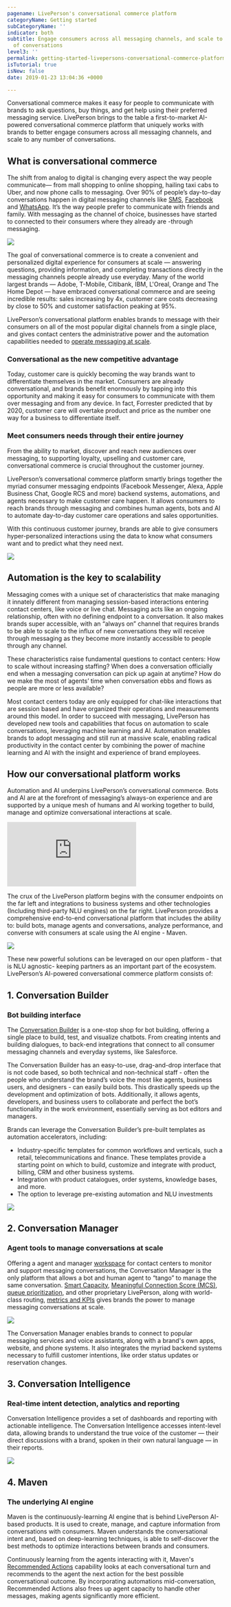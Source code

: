 ```yaml
---
pagename: LivePerson's conversational commerce platform
categoryName: Getting started
subCategoryName: ''
indicator: both
subtitle: Engage consumers across all messaging channels, and scale to any number
  of conversations
level3: ''
permalink: getting-started-livepersons-conversational-commerce-platform.html
isTutorial: true
isNew: false
date: 2019-01-23 13:04:36 +0000

---
```

Conversational commerce makes it easy for people to communicate with brands to ask questions, buy things, and get help using their preferred messaging service. LivePerson brings to the table a first-to-market AI-powered conversational commerce platform that uniquely works with brands to better engage consumers across all messaging channels, and scale to any number of conversations.

## What is conversational commerce

The shift from analog to digital is changing every aspect the way people communicate— from mall shopping to online shopping, hailing taxi cabs to Uber, and now phone calls to messaging. Over 90% of people’s day-to-day conversations happen in digital messaging channels like [SMS](/messaging-channels-sms-sms-connector.html), [Facebook](/messaging-channels-facebook-messenger.html) and [WhatsApp](messaging-channels-whatsapp-business.html). It’s the way people prefer to communicate with friends and family. With messaging as the channel of choice, businesses have started to connected to their consumers where they already are -through messaging.

![](/img/lp-cc-1-1.gif)

The goal of conversational commerce is to create a convenient and personalized digital experience for consumers at scale — answering questions, providing information, and completing transactions directly in the messaging channels people already use everyday. Many of the world largest brands — Adobe, T-Mobile, Citibank, IBM, L'Oreal, Orange and The Home Depot — have embraced conversational commerce and are seeing incredible results: sales increasing by 4x, customer care costs decreasing by close to 50% and customer satisfaction peaking at 95%.

LivePerson’s conversational platform enables brands to message with their consumers on all of the most popular digital channels from a single place, and gives contact centers the administrative power and the automation capabilities needed to [operate messaging at scale](contact-center-management-messaging-operations-managing-a-contact-center-that-messages.html).

### Conversational as the new competitive advantage

Today, customer care is quickly becoming the way brands want to differentiate themselves in the market. Consumers are already conversational, and brands benefit enormously by tapping into this opportunity and making it easy for consumers to communicate with them over messaging and from any device. In fact, Forrester predicted that by 2020, customer care will overtake product and price as the number one way for a business to differentiate itself.

### Meet consumers needs through their entire journey

From the ability to market, discover and reach new audiences over messaging, to supporting loyalty, upselling and customer care, conversational commerce is crucial throughout the customer journey.

LivePerson’s conversational commerce platform smartly brings together the myriad consumer messaging endpoints (Facebook Messenger, Alexa, Apple Business Chat, Google RCS and more) backend systems, automations, and agents necessary to make customer care happen.  It allows consumers to reach brands through messaging and combines human agents, bots and AI to automate day-to-day customer care operations and sales opportunities.

With this continuous customer journey, brands are able to give consumers hyper-personalized interactions using the data to know what consumers want and to predict what they need next.

![](/img/lp-cc-2b-1.png)

## Automation is the key to scalability

Messaging comes with a unique set of characteristics that make managing it innately different from managing session-based interactions entering contact centers, like voice or live chat. Messaging acts like an ongoing relationship, often with no defining endpoint to a conversation. It also makes brands super accessible, with an “always on” channel that requires brands to be able to scale to the influx of new conversations they will receive through messaging as they become more instantly accessible to people through any channel.

These characteristics raise fundamental questions to contact centers: How to scale without increasing staffing? When does a conversation officially end when a messaging conversation can pick up again at anytime? How do we make the most of agents’ time when conversation ebbs and flows as people are more or less available?

Most contact centers today are only equipped for chat-like interactions that are session based and have organized their operations and measurements around this model. In order to succeed with messaging, LivePerson has developed new tools and capabilities that focus on automation to scale conversations, leveraging machine learning and AI. Automation enables brands to  adopt messaging and still run at massive scale, enabling radical productivity in the contact center by combining the power of machine learning and AI with the insight and experience of brand employees.

## How our conversational platform works

Automation and AI underpins LivePerson’s conversational commerce. Bots and AI are at the forefront of messaging’s always-on experience and are supported by a unique mesh of humans and AI working together to build, manage and optimize conversational interactions at scale.

<iframe style="max-width: 750px;" src="https://player.vimeo.com/video/312966468" frameborder="0" webkitallowfullscreen mozallowfullscreen allowfullscreen></iframe>

The crux of the LivePerson platform begins with the consumer endpoints on the far left and integrations to business systems and other technologies (Including third-party NLU engines) on the far right. LivePerson provides a comprehensive end-to-end conversational platform that includes the ability to: build bots, manage agents and conversations, analyze performance, and converse with consumers at scale using the AI engine - Maven.

![](/img/lp-cc-4b-1.png)

These new powerful solutions can be leveraged on our open platform - that is NLU agnostic- keeping partners as an important part of the ecosystem. LivePerson’s AI-powered conversational commerce platform consists of:

## 1. Conversation Builder

### Bot building interface

The [Conversation Builder](/ai-bots-automation-conversation-builder-conversation-builder-overview.html) is a one-stop shop for bot building, offering a single place to build, test, and visualize  chatbots. From creating intents and building dialogues, to back-end integrations that connect to all consumer messaging channels and everyday systems, like Salesforce.

The Conversation Builder has an easy-to-use, drag-and-drop interface that is not code based, so both technical and non-technical staff - often the people who understand the brand’s voice the most like agents, business users, and designers - can easily build bots. This drastically speeds up the development and optimization of bots. Additionally, it allows agents, developers, and business users to collaborate and perfect the bot’s functionality in the work environment, essentially serving as bot editors and managers.

Brands can leverage the Conversation Builder’s pre-built templates as automation accelerators, including:

* Industry-specific templates for common workflows and verticals, such a retail, telecommunications and finance. These templates provide a starting point on which to build, customize and integrate with product, billing, CRM and other business systems.
* Integration with product catalogues, order systems, knowledge bases, and more.
* The option to leverage pre-existing automation and NLU investments

![](/img/conversational-commerce-conversation-builder-b.png)

## 2. Conversation Manager

### Agent tools to manage conversations at scale

Offering a agent and manager [workspace](agent-manager-workspace-agent-tools-for-messaging-workspace-basics.html) for contact centers to monitor and support messaging conversations, the Conversation Manager is the only platform that allows a bot and human agent to “tango” to manage the same conversation. [Smart Capacity](contact-center-management-messaging-operations-smart-capacity-overview.html), [Meaningful Connection Score (MCS)](data-reporting-meaningful-connection-score-(mcs)-meaningful-connection-score-(mcs)-overview.html), [queue prioritization](contact-center-management-messaging-operations-queue-management-queue-prioritization-overview.html), and other proprietary LivePerson, along with world-class routing, [metrics and KPIs](contact-center-management-messaging-operations-benchmarks-to-measure-messaging-success.html) gives brands the power to manage messaging conversations at scale.

![](/img/conversational-commerce-conversation-manager.png)

The Conversation Manager enables brands to connect to popular messaging services and voice assistants, along with a brand's own apps, website, and phone systems. It also integrates the myriad backend systems necessary to fulfill customer intentions, like order status updates or reservation changes.

## 3. Conversation Intelligence

### Real-time intent detection, analytics and reporting

Conversation Intelligence provides a set of dashboards and reporting with actionable intelligence. The Conversation Intelligence accesses intent-level data, allowing brands to understand the true voice of the customer — their direct discussions with a brand, spoken in their own natural language — in their reports.

![](/img/conversational-commerce-intelligence-d.png)

## 4. Maven

### The underlying AI engine

Maven is the continuously-learning AI engine that is behind LivePerson AI-based products. It is used to create, manage, and capture information from conversations with consumers. Maven understands the conversational intent and, based on deep-learning techniques, is able to self-discover the best methods to optimize interactions between brands and consumers.

Continuously learning from the agents interacting with it, Maven's [Recommended Actions](ai-bots-automation-conversation-builder-recommended-actions-with-maven.html) capability looks at each conversational turn and recommends to the agent the next action for the best possible conversational outcome. By incorporating automations mid-conversation, Recommended Actions also frees up agent capacity to handle other messages, making agents significantly more efficient.